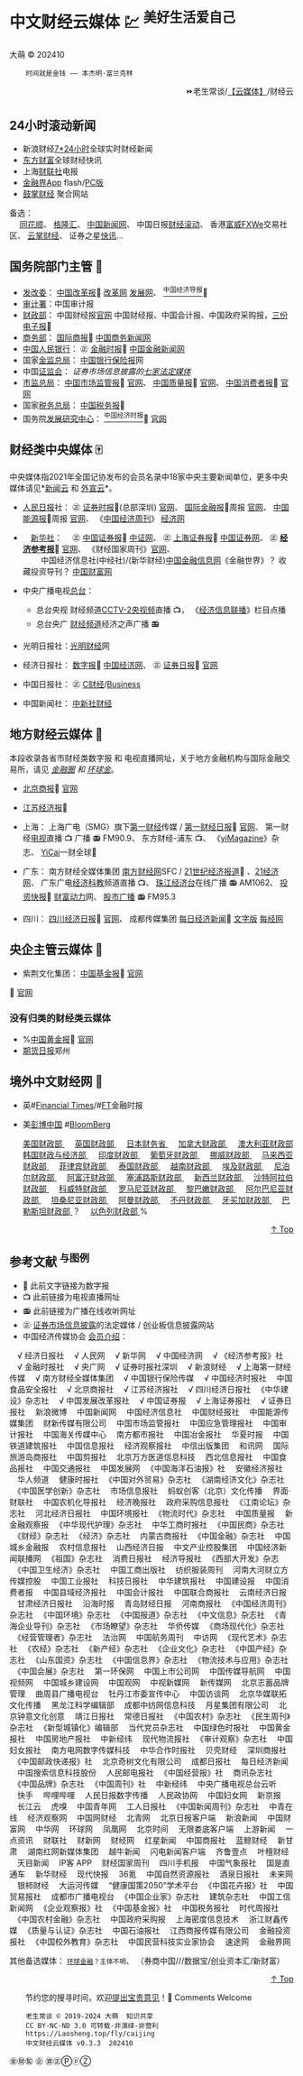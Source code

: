 中文财经云媒体 💹 <sup>美好生活爱自己</sup>
==============
大萌	© 202410
<base target="_blank">
<link rel="canonical" href="https://Laosheng.top/fly/caijing" />

		时间就是金钱 —— 本杰明·富兰克林

<div align="right">
⏩老生常谈/<a href="https://Laosheng.top/fly/dir" target="_top">【云媒体】</a>/财经云</div>


24小时滚动新闻
--------------

*	新浪财经[7*24小时](https://finance.sina.com.cn/7x24/)全球实时财经新闻
*	[东方财富](https://kuaixun.eastmoney.com/)全球财经快讯
*	上海[财联社](https://www.cls.cn/telegraph)电报
*	[金融界App](https://m.jrj.com.cn/flash) flash/[PC版](https://24h.jrj.com.cn/newsFlash)
*	[鼓掌财经](https://724.guzhang.com)	聚合网站

备选：  
　	[同花顺](https://news.10jqka.com.cn/realtimenews.html)、
	[格隆汇](https://www.gelonghui.com/live/)、
	[中国新闻网](https://www.chinanews.com/cj/gd.shtml)、
	中国日报[财经滚动](https://caijing.chinadaily.com.cn/finance/)、
	香港[富威FXWe](https://www.fxwe.com/live)交易社区、
	[云掌财经](https://www.123.com.cn/live/)、
	证券之星[快讯](https://express.stockstar.com/)…


国务院部门主管 🏢
--------------

* [发改委](https://www.ndrc.gov.cn)：
	[中国改革报](http://www.cfgw.net.cn/epaper/)📰 
	[改革网](http://www.cfgw.net.cn) [发展网](http://www.chinadevelopment.com.cn/)、
	[<sup>中国经济导报</sup>](http://www.ceh.com.cn/epaper/uniflows/html/)📰 
* [审计署](http://www.audit.gov.cn)：中国审计报
* [财政部](http://www.mof.gov.cn)：
	中国财经报[官网](http://www.cfen.com.cn)
	中国财经报、中国会计报、中国政府采购报，[三份电子报](http://www.cfen.com.cn/dzb)📰
* [商务部](http://www.mofcom.gov.cn)：
	[国际商报](http://epa.comnews.cn/)📰 
	[中国商务新闻网](https://www.comnews.cn/)
* [中国人民银行](http://www.pbc.gov.cn)：
	㊣ [金融时报](https://epaper.FinancialNews.com.cn)📰 
	[中国金融新闻网](https://www.financialNews.com.cn)
* 国家[金监总局](https://www.cbirc.gov.cn)：
	[中国银行保险报](http://www.cbimc.cn/)网
* 中国[证监会](http://www.csrc.gov.cn)：
	*证券市场信息披露的[七家法定媒体](https://laosheng.top/c/8-证券信息披露的法定媒体.txt)*
* [市监总局](http://www.samr.gov.cn/)：
	[中国市场监管报](http://pc.cmrnn.com.cn/)📰 [官网](http://www.cmrnn.com.cn/)、
	[中国质量报](http://epaper.cqn.com.cn)📰 [官网](https://www.cqn.com.cn/)、
	[中国消费者报](https://zxb.ccn.com.cn/)📰 [官网](https://www.ccn.com.cn/)
* 国家[税务总局](http://www.chinatax.gov.cn/)：
	[中国税务报](http://www.ctaxnews.com.cn/node_34.html)📰
* 国务院[发展研究中心](https://www.drc.gov.cn)：
	[<sup>中国经济时报</sup>](https://jjsb.cet.com.cn/)📰 [官网](https://www.cet.com.cn)


财经类中央媒体 🀄️
--------------
中央媒体指2021年全国记协发布的会员名录中18家中央主要新闻单位，更多中央媒体请见*[新闻云](./) 和 [外宣云](./waixuan)*。


* [人民日报](http://paper.people.com.cn/)社：
	㊣ [证券时报](https://epaper.stcn.com/)📰(总部深圳) [官网](https://www.stcn.com/)、
	[国际金融报](https://epaper.ifnews.com/web/paper/index )📰周报 [官网](https://www.ifnews.com)、
	[中国能源报](http://paper.people.com.cn/zgnyb/paperindex.htm)📰周报 [官网](https://www.cnenergynews.cn)、
	《[中国经济周刊](https://www.CEweekly.cn/magazine/)》 [经济网](https://www.ceWeekly.cn)

* 　[新华社](http://www.news.cn)：　
	㊣ [中国证券报](https://epaper.cs.com.cn/zgzqb/)📰 [中证网](https://www.cs.com.cn)、
	㊣ [上海证券报](https://paper.cnstock.com/)📰 [中国证券网](https://www.cnstock.com)、
	㊣ [**经济参考报**](http://dz.jjckb.cn/www/pages/webpage2009)📰 [官网](http://jjckb.xinhuanet.com)、
	《财经国家周刊》[官网](https://www.lwinst.com/)、  
　　	中国经济信息社(中经社)/(新华财经)[中国金融信息网](https://www.cnfin.com)《金融世界》？
	收藏投资导刊？
	[中国财富网](https://www.cfbond.com)

* 中央广播电视[总台](https://www.cctv.com/gyys/)：  
	* 总台央视 财经频道[CCTV-2央视频](https://www.yangshipin.cn/tv/home?pid=600001800)直播 📺，
	  《[经济信息联播](https://tv.cctv.com/lm/jjxxll)》栏目点播
	* 总台央广 [财经频道](https://finance.cnr.cn)经济之声广播 📻

* 光明日报社：[光明财经](https://economy.gmw.cn)网

* 经济日报社：
	[数字报](http://paper.ce.cn/)📰 [中国经济网](http://www.ce.cn)、
	㊣ [证券日报](http://epaper.zqrb.cn/)📰 [官网](http://www.zqrb.cn)

* 中国日报社：
	㊣ [C财经](https://caijing.chinadaily.com.cn)/[Business](https://www.chinadaily.com.cn/business)

* 中国新闻社：
	[中新社财经](https://www.chinanews.com/finance/)



地方财经云媒体 📑
--------------
本段收录各省市财经类数字报 和 电视直播网址，关于地方金融机构与国际金融交易所，请见 *[金融圈](../fuwu/jinrong) 和 [环球金](../ydyl/jiaoyisuo)*。


* [北京商报](https://epaper.bbtnews.com.cn/epaper/)📰 [官网](https://www.bbtnews.com.cn)

* [江苏经济报](https://jsjjb.xhby.net/)📰 

* 上海：
	上海广电（SMG）旗下[第一财经](https://www.yicai.com/)传媒 /
	[第一财经日报](https://www.yicai.com/epaper/pc/)📰 [官网](https://www.yicai.com/)、
	第一财经[电视](https://www.yicai.com/tv/)直播 📺 广播 📻 FM90.9、 东方财经-浦东 📺、
	《[yiMagazine](https://www.cbnweek.com)》杂志、
	[YiCai](https://www.yicaiglobal.com/)一财全球🍴

* 广东：
	南方财经全媒体集团 [南方财经网](https://www.sfcCN.com)SFC /
	[21世纪经济报道](https://epaper.21jingji.com/)📰 、[21经济网](https://www.21jingji.com/)、
	广东广电[经济科教](https://www.gdtv.cn/tvChannelDetail/49)频道直播 📺、
	[珠江经济台](https://www.gdtv.cn/audioChannelDetail/86)在线广播 📻 AM1062、
	[投资快报](https://service.927953.com/cn/kuaibao/)📰 [财富动力](https://www.927953.com/)网、
	[股市广播](https://www.927953.com/Broadcast/Radio.aspx) 📻 FM95.3

* 四川：
	[四川经济日报](http://epaper.scjjrb.com/)📰 [官网](https://www.scjjrb.com)、
	成都传媒集团
	[每日经济新闻](https://epaper.mrjjxw.com/)📰 
	[文字版](https://www.nbd.com.cn/newspapers/today)
	[每经网 ](https://www.nbd.com.cn)



央企主管云媒体 👔
--------------

* 紫荆文化集团：
	[中国基金报](https://www.chnfund.com/epaper)📰 [官网](https://www.chnfund.com)

📰 [官网]()

<h3 >没有归类的财经类云媒体</h3>

* %[中国黄金报](http://epaper.gold.org.cn/dnis/client/zhongguohjb/index.jsp)📰 
	[官网](http://gold.org.cn)
* [期货日报](http://www.qhrb.com.cn/about)郑州



境外中文财经网 💱
--------------

*	英#[Financial Times](https://www.ft.com)/#[FT](https://www.ftChinese.com)金融时报
*	美[彭博中国](https://www.bloombergchina.com) #[BloomBerg](https://www.bloomberg.com)

	<a href="https://home.treasury.gov/" >美国财政部	</a>　
	<a href="https://www.gov.uk/government/organisations/hm-treasury" >英国财政部	</a>　
	<a href="https://www.mof.go.jp/" >日本财务省	</a>　
	<a href="https://www.canada.ca/en/department-finance.html" >加拿大财政部	</a>　
	<a href="https://treasury.gov.au/" >澳大利亚财政部	</a>　
	<a href="http://mosf.go.kr/" >韩国财政与经济部	</a>　
	<a href="https://finmin.nic.in/" >印度财政部	</a>　
	<a href="http://www.min-financas.pt/" >葡萄牙财政部	</a>　
	<a href="https://www.regjeringen.no/no/id4/" >挪威财政部	</a>　
	<a href="https://www.mof.gov.my/" >马来西亚财政部	</a>　
	<a href="http://www.dof.gov.ph/" >菲律宾财政部	</a>　
	<a href="https://www.mof.go.th/th/home" >泰国财政部	</a>　
	<a href="https://www.mof.gov.vn/webcenter/portal/btcvn" >越南财政部	</a>　
	<a href="http://www.mof.gov.eg/" >埃及财政部	</a>　
	<a href="https://www.mof.gov.np/" >尼泊尔财政部	</a>　
	<a href="https://www.mof.gov.af/" >阿富汗财政部	</a>　
	<a href="https://mof.gov.cy/gr/" >塞浦路斯财政部	</a>　
	<a href="https://www.treasury.govt.nz/" >新西兰财政部	</a>　
	<a href="https://www.mof.gov.sa/" >沙特阿拉伯财政部	</a>　
	<a href="http://www.mof.gov.kw/" >科威特财政部	</a>　
	<a href="http://www.mfinante.ro/" >罗马尼亚财政部	</a>　
	<a href="http://www.finance.gov.lb/" >黎巴嫩财政部	</a>　
	<a href="https://financa.gov.al/" >阿尔巴尼亚财政部	</a>　
	<a href="https://www.mof.go.tz/" >坦桑尼亚财政部	</a>　
	<a href="http://www.mof.gov.om/" >阿曼财政部	</a>　
	<a href="https://www.mof.gov.bt/" >不丹财政部	</a>　
	<a href="https://mof.gov.jm/" >牙买加财政部	</a>　
	<a href="http://mof.gov.ps/" >巴勒斯坦财政部	</a>？　
	<a href="http://www.mof.gov.il/" >以色列财政部	</a>%　

<div align="right"><a href="#" target="_top">↑ Top</a></div>


参考文献 <sup>与图例</sup>
--------

*	📰 此前文字链接为数字报
*	📺 此前链接为电视直播网址
*	📻 此前链接为广播在线收听网址
*	㊣ [证券市场信息披露](http://www.csrc.gov.cn/csrc/c101950/c1047981/content.shtml)的法定媒体
	/ 创业板信息披露网站
*	中国经济传媒协会	[会员介绍](http://www.acep.org.cn/hyjs/)：

　√	经济日报社
　√	人民网
　√	新华网
　√	中国经济网
　√	《经济参考报》社
　√	金融时报社
　√	央广网
　√	证券时报社深圳
　√	新浪财经
　√	上海第一财经传媒
　√	南方财经全媒体集团
　√	中国银行保险传媒
　√	中国经济时报社
　中国食品安全报社
　√	北京商报社
　√	江苏经济报社
　√	四川经济日报社
　《中华建设》杂志社
　√	中国发展改革报社
　√	中国证券报
　√	上海证券报社
　√	证券日报社
　新浪微博
　中国新闻网
　中国经济信息社
　中国财经报社
　中国能源传媒集团
　财新传媒有限公司
　中国市场监管报社
　中国应急管理报社
　中国审计报社
　中国海关传媒中心
　南方都市报社
　中国冶金报社
　华夏时报
　中国铁道建筑报社
　中国信息报社
　经济观察报社
　中信出版集团
　和讯网
　国际旅游岛商报社
　中国剪报社
　北京万方医道信息科技
　西北信息报社
　中国食品报社
　中国交通报社
　中国发展网
　《中国海洋石油报》社
　安徽经济报社
　华人频道
　健康时报社
　《中国对外贸易》杂志社
　《湖南经济文化》杂志社
　《中国医学创新》杂志社
　市场信息报社
　蚂蚁创客（北京）文化传播
　界面·财联社
　中国农机化导报社
　经济晚报社
　政府采购信息报社
　《江南论坛》杂志社
　河北经济日报社
　中国环境报社
　《物流时代》杂志社
　中国质量报
　新金融观察报
　《中华现代护理》杂志社
　中华工商时报社
　《中国民商》杂志社
　《财经》杂志社
　《经济》杂志社
　内蒙古商报社
　《中国金融》杂志社
　中国城乡金融报
　农村信息报社
　山西经济日报
　中文产业控股集团
　中国经济新闻联播网
　《祖国》杂志社
　消费日报社
　经济导报社
　《西部大开发》杂志
　《中国卫生经济》杂志社
　中国工商出版社
　纺织服装周刊
　河南大河财立方传媒控股
　中国工业报社
　科技日报社
　中华建筑报社
　中国建设报
　中国消费者报
　中国县域经济报社
　中国会计报社
　中国联合商报社
　云南经济日报
　甘肃经济日报社
　沿海时报
　青岛财经日报
　河南商报社
　《中国经济周刊》杂志社
　《中国环境》杂志社
　《中国报道》杂志社
　《中文信息》杂志社
　《青海企业导刊》杂志社
　《市场瞭望》杂志社
　华侨传媒
　《商场现代化》杂志社
　《经营管理者》杂志社
　法治网
　中国航务周刊
　中访网
　《现代艺术》杂志社
　《农经》杂志社
　《新产经》杂志社
　《企业文化》杂志社
　《中国产经》杂志社
　《山东国资》杂志社
　《中国信息界》杂志社
　《物流技术与应用》杂志社
　《中国会展》杂志社
　第一环保网
　中国上市公司网
　中国传媒导航网
　中国视频网
　中国城乡建设网
　中国观网
　中视新媒网
　新传媒网
　北京志蓄品牌管理
　曲周县广播电视台
　牡丹江市委宣传中心
　中国访谈网
　北京华媒联拓文化传播
　黑龙江科学编辑部
　成都中纺网信息科技
　月星集团有限公司
　北京钟意文化创意
　靖江日报社
　常德日报社
　《中国农村》杂志社
　《民生周刊》杂志社
　《新型城镇化》编辑部
　当代党员杂志社
　中国绿色时报社
　中国黄金报社
　中国房地产报社
　中新经纬
　现代物流报社
　《审计观察》杂志社
　中国妇女报社
　南方电网数字传媒科技
　中华合作时报社
　贝壳财经
　深圳商报社
　《中国邮政快递报》社
　北京奇树文化有限公司
　成都日报社
　每日经济新闻
　中国搜索信息科技股份
　人民邮电报社
　《中国经营报》社
　商讯杂志社
　《中国品牌》杂志社
　《中国周刊》社
　中新经纬
　中央广播电视总台云听
　快手
　哔哩哔哩
　人民日报数字传播
　人民政协网
　中国妇女网
　新京报
　长江云
　虎嗅
　中国青年网
　工人日报社
　《中国新闻周刊》杂志社
　中青在线
　经济观察网
　中国网财经
　北青网
　北京日报客户端
　新浪新闻
　中国财富网
　中华网
　环球网
　凤凰网
　北京时间
　无限娄底客户端
　上游新闻
　一点资讯
　财联社
　财新网
　财经网
　红星新闻
　中国商报社
　蓝鲸财经
　新甘肃
　湖南红网新媒体集团
　越牛新闻
　闪电新闻客户端
　齐鲁壹点
　叶檀财经
　天目新闻
　IP客 APP
　财经国家周刊
　四川手机报
　中国气象报社
　国是直通车
　新华财经
　现代快报
　36氪
　中国自然资源报社
　酒泉日报社
　未来网
　银柿财经
　大运河传媒
　“健康国策2050”学术平台
　《中国花卉报》社
　中国贸易报社
　成都市广播电视台
　《中国企业家》杂志社
　建筑杂志社
　中国工信新闻网
　《企业观察报》社
　《中国基金报》社
　中国税务报社
　时代周报社
　《中国农村金融》杂志社
　中国政府采购报
　上海密度信息技术
　浙江财鑫传媒
　《质量与认证》杂志社
　中国石油报社
　江西商报传媒有限公司
　金融投资报社
　《中国校外教育》杂志社
　中国民营科技实业家协会
　速途网
　金融界网


其他备选媒体：
	<small>[环球金融](http://live.caijingtt.com.cn/)？主体不明</small>、
（券商中国///数据宝/创业资本汇/新财富）


<div align="right"><a href="#" target="_top">↑ Top</a></div>

　　节约您的搜寻时间，欢迎<a title="Contact me" href="https://laosheng.top/c/author">提出宝贵意见</a>！🙇 Comments Welcome

```
	老生常谈 © 2019-2024 大萌  知识共享
	CC BY-NC-ND 3.0	可转载-非演绎-非营利
	https://Laosheng.top/fly/caijing
	中文财经云媒体 v0.3.3	202410
```

㊎㊖㊬ ㊭ ㊮㊣ⓅⓟⓏ
